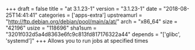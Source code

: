 +++
draft = false
title = "at 3.1.23-1"
version = "3.1.23-1"
date = "2018-08-25T14:41:41"
categories = ['apps-extra']
upstreamurl = "http://ftp.debian.org/debian/pool/main/a/at/"
arch = "x86_64"
size = "42196"
usize = "118696"
sha1sum = "3201f032d5a4d8363e6fc9c813fd817176322a44"
depends = "['glibc', 'systemd']"
+++
Allows you to run jobs at specified times